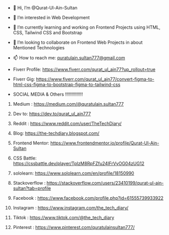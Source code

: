 - 👋 Hi, I’m @Qurat-Ul-Ain-Sultan
- 👀 I’m interested in Web Development
- 🌱 I’m currently learning and working on Frontend Projects using HTML, CSS, Tailwind CSS and Bootstrap
- 💞️ I’m looking to collaborate on Frontend Web Projects in about Mentioned Technologies
- 📫 How to reach me: quratulain.sultan777@gmail.com
- Fiverr Profile: https://www.fiverr.com/qurat_ul_ain77?up_rollout=true
- Fiverr Gig: https://www.fiverr.com/qurat_ul_ain77/convert-figma-to-html-css-figma-to-bootstrap-figma-to-tailwind-css

- SOCIAL MEDIA & Others !!!!!!!!!!!!!!
1. Medium :
https://medium.com/@quratulain.sultan777
2. Dev to:
https://dev.to/qurat_ul_ain777
3. Reddit :
https://www.reddit.com/user/TheTechDiary/
4. Blog:
https://the-techdiary.blogspot.com/
5. Frontend Mentor:
https://www.frontendmentor.io/profile/Qurat-Ul-Ain-Sultan
6. CSS Battle:
https://cssbattle.dev/player/TpIzM8RpFZfu24IFrVyOG04zUG12
7. sololearn:
https://www.sololearn.com/en/profile/18150990
8. Stackoverflow :
https://stackoverflow.com/users/23410199/qurat-ul-ain-sultan?tab=profile


9. Facebook :
https://www.facebook.com/profile.php?id=61555739933922
10. Instagram :
https://www.instagram.com/the_tech_diary/
11. Tiktok :
https://www.tiktok.com/@the_tech_diary
12. Pinterest :
https://www.pinterest.com/quratulainsultan777/


<!---
Qurat-Ul-Ain-Sultan/Qurat-Ul-Ain-Sultan is a ✨ special ✨ repository because its `README.md` (this file) appears on your GitHub profile.
You can click the Preview link to take a look at your changes.
--->
